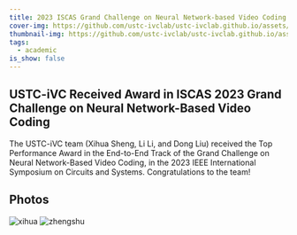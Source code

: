 ```yaml
---
title: 2023 ISCAS Grand Challenge on Neural Network-based Video Coding
cover-img: https://github.com/ustc-ivclab/ustc-ivclab.github.io/assets/116997215/f1342b6a-36f8-4946-9f27-f77e9bf925ac
thumbnail-img: https://github.com/ustc-ivclab/ustc-ivclab.github.io/assets/116997215/23c911d2-4f27-4a8e-b768-074003ac8a6f
tags:
  - academic
is_show: false
---
```


## USTC-iVC Received Award in ISCAS 2023 Grand Challenge on Neural Network-Based Video Coding


The USTC-iVC team (Xihua Sheng, Li Li, and Dong Liu) received the Top Performance Award in the End-to-End Track of the Grand Challenge on Neural Network-Based Video Coding, in the 2023 IEEE International Symposium on Circuits and Systems. Congratulations to the team!



## Photos

![xihua](https://github.com/ustc-ivclab/ustc-ivclab.github.io/assets/116997215/6c3b9ed2-46be-43ac-a1dc-313358793408)
![zhengshu](https://github.com/ustc-ivclab/ustc-ivclab.github.io/assets/116997215/23c911d2-4f27-4a8e-b768-074003ac8a6f)